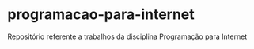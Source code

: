 # programacao-para-internet
Repositório referente a trabalhos da disciplina Programação para Internet
